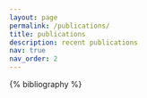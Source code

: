 ```yaml
---
layout: page
permalink: /publications/
title: publications
description: recent publications
nav: true
nav_order: 2
---
```


<!-- _pages/publications.md -->
<div class="publications">

{% bibliography %}

</div>
